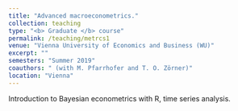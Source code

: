 ```yaml
---
title: "Advanced macroeconometrics."
collection: teaching
type: "<b> Graduate </b> course"
permalink: /teaching/metrcs1
venue: "Vienna University of Economics and Business (WU)"
excerpt: ""
semesters: "Summer 2019"
coauthors: " (with M. Pfarrhofer and T. O. Zörner)"
location: "Vienna"
---
```


Introduction to Bayesian econometrics with R, time series analysis.
